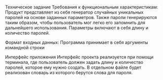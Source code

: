 Техническое задание
Требования к функциональным характеристикам:
Продукт представляет из себя генератор случайных уникальных паролей на основе заданных параметров. Также пароли генерируются таким образом, чтобы пользователь мог легко его запомнить для дальнейшего использования. Параметры включают в себя длину и количество паролей.

Формат входных данных:
Программа принимает в себя аргументы командной строки

Интерфейс приложения
Интерфейс проекта реализуется при помощи терминала, где пользователь должен задать длину и количество паролей, которое ему нужно создать.
В отдельном файле будет реализован словарь из которого берутся слова для пароля.